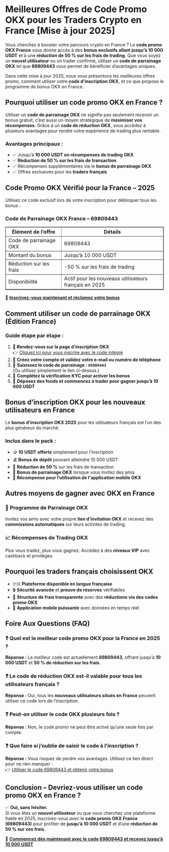 <h1>Meilleures Offres de Code Promo OKX pour les Traders Crypto en France [Mise à jour 2025]</h1>
<p>Vous cherchez à booster votre parcours crypto en France ? Le <strong>code promo OKX France</strong> vous donne accès à des <strong>bonus exclusifs allant jusqu’à 10 000 USDT</strong> et à une <strong>réduction de 50 % sur les frais de trading</strong>. Que vous soyez un <strong>nouvel utilisateur</strong> ou un trader confirmé, utiliser un <strong>code de parrainage OKX</strong> tel que <strong>69809443</strong> vous permet de bénéficier d’avantages uniques.</p>
<p>Dans cette mise à jour 2025, nous vous présentons les meilleures offres promo, comment utiliser votre <strong>code d’inscription OKX</strong>, et ce que propose le programme de bonus OKX en France.</p>

<h2>Pourquoi utiliser un code promo OKX en France ?</h2>
<p>Utiliser un <strong>code de parrainage OKX</strong> ne signifie pas seulement recevoir un bonus gratuit, c’est aussi un moyen stratégique de <strong>maximiser vos récompenses</strong>. Grâce à un <strong>code de réduction OKX</strong>, vous accédez à plusieurs avantages pour rendre votre expérience de trading plus rentable.</p>

<h3>Avantages principaux :</h3>
<ul>
<li>✅ Jusqu’à <strong>10 000 USDT en récompenses de trading OKX</strong></li>
<li>✅ <strong>Réduction de 50 % sur les frais de transaction</strong></li>
<li>✅ Récompenses supplémentaires via le <strong>bonus de parrainage OKX</strong></li>
<li>✅ Offres exclusives pour les <strong>traders français</strong></li>
</ul>

<h2>Code Promo OKX Vérifié pour la France – 2025</h2>
<p>Utilisez ce code exclusif lors de votre inscription pour débloquer tous les bonus :</p>

<h3>Code de Parrainage OKX France – 69809443</h3>
<table border="1">
<tr><th>Élément de l’offre</th><th>Détails</th></tr>
<tr><td>Code de parrainage OKX</td><td>69809443</td></tr>
<tr><td>Montant du bonus</td><td>Jusqu’à 10 000 USDT</td></tr>
<tr><td>Réduction sur les frais</td><td>-50 % sur les frais de trading</td></tr>
<tr><td>Disponibilité</td><td>Actif pour les nouveaux utilisateurs français en 2025</td></tr>
</table>
<p>🔗 <a href="https://byvn.net/reZl" target="_blank"><strong>Inscrivez-vous maintenant et réclamez votre bonus</strong></a></p>

<h2>Comment utiliser un code de parrainage OKX (Édition France)</h2>
<h3>Guide étape par étape :</h3>
<ol>
<li>🔹 <strong>Rendez-vous sur la page d’inscription OKX</strong><br>👉 <a href="https://byvn.net/reZl" target="_blank">Cliquez ici pour vous inscrire avec le code intégré</a></li>
<li>🔹 <strong>Créez votre compte et validez votre e-mail ou numéro de téléphone</strong></li>
<li>🔹 <strong>Saisissez le code de parrainage : <code>69809443</code></strong><br>(Ou utilisez simplement le lien ci-dessus.)</li>
<li>🔹 <strong>Complétez la vérification KYC pour activer les bonus</strong></li>
<li>🔹 <strong>Déposez des fonds et commencez à trader pour gagner jusqu’à 10 000 USDT</strong></li>
</ol>

<h2>Bonus d’inscription OKX pour les nouveaux utilisateurs en France</h2>
<p>Le <strong>bonus d’inscription OKX 2025</strong> pour les utilisateurs français est l’un des plus généreux du marché.</p>

<h3>Inclus dans le pack :</h3>
<ul>
<li>🪙 <strong>10 USDT offerts</strong> simplement pour l’inscription</li>
<li>💰 <strong>Bonus de dépôt</strong> pouvant atteindre 10 000 USDT</li>
<li>🔁 <strong>Réduction de 50 %</strong> sur les frais de transaction</li>
<li>👥 <strong>Bonus de parrainage OKX</strong> lorsque vous invitez des amis</li>
<li>📱 <strong>Récompense pour l’utilisation de l'application mobile OKX</strong></li>
</ul>

<h2>Autres moyens de gagner avec OKX en France</h2>
<h3>🔁 Programme de Parrainage OKX</h3>
<p>Invitez vos amis avec votre propre <strong>lien d’invitation OKX</strong> et recevez des <strong>commissions automatiques</strong> sur leurs activités de trading.</p>

<h3>📈 Récompenses de Trading OKX</h3>
<p>Plus vous tradez, plus vous gagnez. Accédez à des <strong>niveaux VIP</strong> avec cashback et privilèges.</p>

<h2>Pourquoi les traders français choisissent OKX</h2>
<ul>
<li>🇫🇷 <strong>Plateforme disponible en langue française</strong></li>
<li>🔒 <strong>Sécurité avancée</strong> et <strong>preuve de réserves</strong> vérifiables</li>
<li>💸 <strong>Structure de frais transparente</strong> avec des <strong>réductions via des codes promo OKX</strong></li>
<li>📲 <strong>Application mobile puissante</strong> avec données en temps réel</li>
</ul>

<h2>Foire Aux Questions (FAQ)</h2>
<h3>❓ Quel est le meilleur code promo OKX pour la France en 2025 ?</h3>
<p><strong>Réponse :</strong> Le meilleur code est actuellement <strong>69809443</strong>, offrant jusqu’à <strong>10 000 USDT</strong> et <strong>50 % de réduction sur les frais</strong>.</p>

<h3>❓ Le code de réduction OKX est-il valable pour tous les utilisateurs français ?</h3>
<p><strong>Réponse :</strong> Oui, tous les <strong>nouveaux utilisateurs situés en France</strong> peuvent utiliser ce code lors de l’inscription.</p>

<h3>❓ Peut-on utiliser le code OKX plusieurs fois ?</h3>
<p><strong>Réponse :</strong> Non, le code promo ne peut être activé qu’une seule fois par compte.</p>

<h3>❓ Que faire si j’oublie de saisir le code à l’inscription ?</h3>
<p><strong>Réponse :</strong> Vous risquez de perdre vos avantages. Utilisez ce lien direct pour ne rien manquer :<br>👉 <a href="https://byvn.net/reZl" target="_blank">Utiliser le code 69809443 et obtenir votre bonus</a></p>

<h2>Conclusion – Devriez-vous utiliser un code promo OKX en France ?</h2>
<p>✅ <strong>Oui, sans hésiter.</strong><br>Si vous êtes un <strong>nouvel utilisateur</strong> ou que vous cherchez une plateforme fiable en 2025, inscrivez-vous avec le <strong>code promo OKX France (69809443)</strong> pour profiter de <strong>jusqu’à 10 000 USDT</strong> et d’une <strong>réduction de 50 % sur vos frais</strong>.</p>
<p>🔗 <a href="https://byvn.net/reZl" target="_blank"><strong>Commencez dès maintenant avec le code 69809443 et recevez jusqu’à 10 000 USDT</strong></a></p>
</body>
</html>
